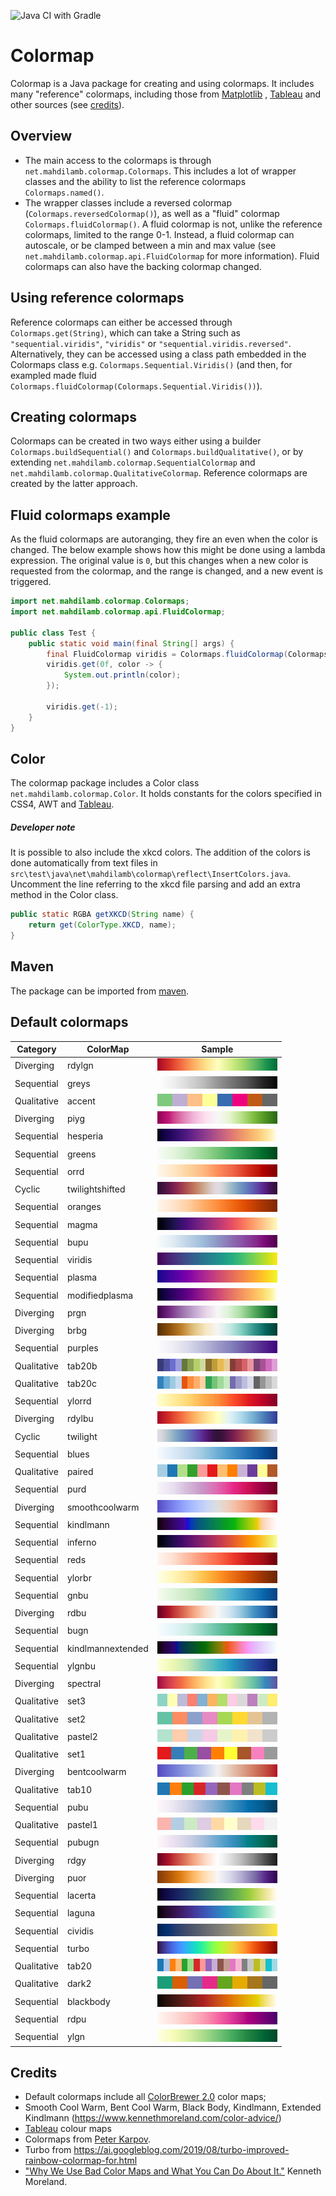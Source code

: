 ![Java CI with Gradle](https://github.com/mahdilamb/colormap/workflows/Java%20CI%20with%20Gradle/badge.svg)

# Colormap

Colormap is a Java package for creating and using colormaps. It includes many "reference" colormaps, including those from [Matplotlib](https://matplotlib.org/)
, [Tableau](https://www.tableau.com/) and other sources (see [credits](#credits)). 

## Overview

- The main access to the colormaps is through ```net.mahdilamb.colormap.Colormaps```. This includes a lot of wrapper classes and the ability to list the reference colormaps ```Colormaps.named()```. 
- The wrapper classes include a reversed colormap (```Colormaps.reversedColormap()```), as well as a "fluid" colormap ```Colormaps.fluidColormap()```. A fluid colormap is not, unlike the reference colormaps, limited to the range 0-1. Instead, a fluid colormap can autoscale, or be clamped between a min and max value (see ```net.mahdilamb.colormap.api.FluidColormap``` for more information). Fluid colormaps can also have the backing colormap changed. 

## Using reference colormaps

Reference colormaps can either be accessed through ```Colormaps.get(String)```, which can take a String such as ```"sequential.viridis"```, ```"viridis"``` or ```"sequential.viridis.reversed"```. Alternatively, they can be accessed using a class path embedded in the Colormaps class e.g. ```Colormaps.Sequential.Viridis()``` (and then, for exampled made fluid ```Colormaps.fluidColormap(Colormaps.Sequential.Viridis())```). 

## Creating colormaps

Colormaps can be created in two ways either using a builder ```Colormaps.buildSequential()``` and ```Colormaps.buildQualitative()```, or by extending ```net.mahdilamb.colormap.SequentialColormap``` and ```net.mahdilamb.colormap.QualitativeColormap```. Reference colormaps are created by the latter approach. 

## Fluid colormaps example

As the fluid colormaps are autoranging, they fire an even when the color is changed. The below example shows how this might be done using a lambda expression. The original value is ```0```, but this changes when a new color is requested from the colormap, and the range is changed, and a new event is triggered.

```java
import net.mahdilamb.colormap.Colormaps;
import net.mahdilamb.colormap.api.FluidColormap;

public class Test {
    public static void main(final String[] args) {
        final FluidColormap viridis = Colormaps.fluidColormap(Colormaps.get("Viridis"));
        viridis.get(0f, color -> {
            System.out.println(color);
        });

        viridis.get(-1);
    }
}

```

## Color

The colormap package includes a Color class ```net.mahdilamb.colormap.Color```. It holds constants for the colors specified in CSS4, AWT and [Tableau](https://www.tableau.com/). 

##### Developer note

It is possible to also include the xkcd colors. The addition of the colors is done automatically from text files in ```src\test\java\net\mahdilamb\colormap\reflect\InsertColors.java```. Uncomment the line referring to the xkcd file parsing and add an extra method in the Color class.

```java
public static RGBA getXKCD(String name) {
    return get(ColorType.XKCD, name);
}
```

## Maven

The package can be imported from [maven](https://search.maven.org/artifact/net.mahdilamb/colormap).

## Default colormaps
|Category|ColorMap|Sample|
|---|---|---|
|Diverging|rdylgn|![rdylgn](swatches/diverging.rdylgn.png)|
|Sequential|greys|![greys](swatches/sequential.greys.png)|
|Qualitative|accent|![accent](swatches/qualitative.accent.png)|
|Diverging|piyg|![piyg](swatches/diverging.piyg.png)|
|Sequential|hesperia|![hesperia](swatches/sequential.hesperia.png)|
|Sequential|greens|![greens](swatches/sequential.greens.png)|
|Sequential|orrd|![orrd](swatches/sequential.orrd.png)|
|Cyclic|twilightshifted|![twilightshifted](swatches/cyclic.twilightshifted.png)|
|Sequential|oranges|![oranges](swatches/sequential.oranges.png)|
|Sequential|magma|![magma](swatches/sequential.magma.png)|
|Sequential|bupu|![bupu](swatches/sequential.bupu.png)|
|Sequential|viridis|![viridis](swatches/sequential.viridis.png)|
|Sequential|plasma|![plasma](swatches/sequential.plasma.png)|
|Sequential|modifiedplasma|![modifiedplasma](swatches/sequential.modifiedplasma.png)|
|Diverging|prgn|![prgn](swatches/diverging.prgn.png)|
|Diverging|brbg|![brbg](swatches/diverging.brbg.png)|
|Sequential|purples|![purples](swatches/sequential.purples.png)|
|Qualitative|tab20b|![tab20b](swatches/qualitative.tab20b.png)|
|Qualitative|tab20c|![tab20c](swatches/qualitative.tab20c.png)|
|Sequential|ylorrd|![ylorrd](swatches/sequential.ylorrd.png)|
|Diverging|rdylbu|![rdylbu](swatches/diverging.rdylbu.png)|
|Cyclic|twilight|![twilight](swatches/cyclic.twilight.png)|
|Sequential|blues|![blues](swatches/sequential.blues.png)|
|Qualitative|paired|![paired](swatches/qualitative.paired.png)|
|Sequential|purd|![purd](swatches/sequential.purd.png)|
|Diverging|smoothcoolwarm|![smoothcoolwarm](swatches/diverging.smoothcoolwarm.png)|
|Sequential|kindlmann|![kindlmann](swatches/sequential.kindlmann.png)|
|Sequential|inferno|![inferno](swatches/sequential.inferno.png)|
|Sequential|reds|![reds](swatches/sequential.reds.png)|
|Sequential|ylorbr|![ylorbr](swatches/sequential.ylorbr.png)|
|Sequential|gnbu|![gnbu](swatches/sequential.gnbu.png)|
|Diverging|rdbu|![rdbu](swatches/diverging.rdbu.png)|
|Sequential|bugn|![bugn](swatches/sequential.bugn.png)|
|Sequential|kindlmannextended|![kindlmannextended](swatches/sequential.kindlmannextended.png)|
|Sequential|ylgnbu|![ylgnbu](swatches/sequential.ylgnbu.png)|
|Diverging|spectral|![spectral](swatches/diverging.spectral.png)|
|Qualitative|set3|![set3](swatches/qualitative.set3.png)|
|Qualitative|set2|![set2](swatches/qualitative.set2.png)|
|Qualitative|pastel2|![pastel2](swatches/qualitative.pastel2.png)|
|Qualitative|set1|![set1](swatches/qualitative.set1.png)|
|Diverging|bentcoolwarm|![bentcoolwarm](swatches/diverging.bentcoolwarm.png)|
|Qualitative|tab10|![tab10](swatches/qualitative.tab10.png)|
|Sequential|pubu|![pubu](swatches/sequential.pubu.png)|
|Qualitative|pastel1|![pastel1](swatches/qualitative.pastel1.png)|
|Sequential|pubugn|![pubugn](swatches/sequential.pubugn.png)|
|Diverging|rdgy|![rdgy](swatches/diverging.rdgy.png)|
|Diverging|puor|![puor](swatches/diverging.puor.png)|
|Sequential|lacerta|![lacerta](swatches/sequential.lacerta.png)|
|Sequential|laguna|![laguna](swatches/sequential.laguna.png)|
|Sequential|cividis|![cividis](swatches/sequential.cividis.png)|
|Sequential|turbo|![turbo](swatches/sequential.turbo.png)|
|Qualitative|tab20|![tab20](swatches/qualitative.tab20.png)|
|Qualitative|dark2|![dark2](swatches/qualitative.dark2.png)|
|Sequential|blackbody|![blackbody](swatches/sequential.blackbody.png)|
|Sequential|rdpu|![rdpu](swatches/sequential.rdpu.png)|
|Sequential|ylgn|![ylgn](swatches/sequential.ylgn.png)|

## Credits
* Default colormaps include all [ColorBrewer 2.0](https://colorbrewer2.org/) color maps;
* Smooth Cool Warm, Bent Cool Warm, Black Body, Kindlmann, Extended Kindlmann (https://www.kennethmoreland.com/color-advice/)
* [Tableau](https://www.tableau.com/) colour maps
* Colormaps from [Peter Karpov](http://inversed.ru/Blog_2.htm).
* Turbo from https://ai.googleblog.com/2019/08/turbo-improved-rainbow-colormap-for.html
* ["Why We Use Bad Color Maps and What You Can Do About It."](https://doi.org/10.2352/ISSN.2470-1173.2016.16.HVEI-133) Kenneth Moreland. 
